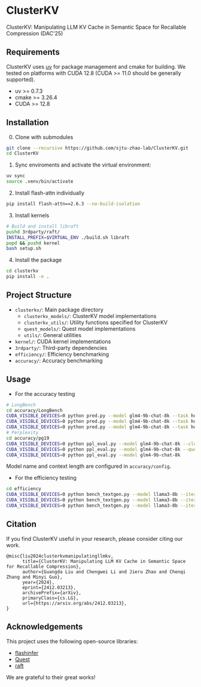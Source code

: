# ClusterKV

ClusterKV: Manipulating LLM KV Cache in  Semantic Space for Recallable Compression (DAC'25)

## Requirements

ClusterKV uses [uv](https://github.com/astral-sh/uv) for package management and cmake for building. 
We tested on platforms with CUDA 12.8 (CUDA >= 11.0 should be generally supported).

- uv >= 0.7.3
- cmake >= 3.26.4
- CUDA >= 12.8

## Installation

0. Clone with submodules

```bash
git clone --recursive https://github.com/sjtu-zhao-lab/ClusterKV.git
cd ClusterKV
```

1. Sync enviroments and activate the virtual environment:

```bash
uv sync
source .venv/bin/activate
```

2. Install flash-attn individually
```bash
pip install flash-attn==2.6.3 --no-build-isolation
```

3. Install kernels

```bash
# Build and install libraft
pushd 3rdparty/raft/
INSTALL_PREFIX=$VIRTUAL_ENV ./build.sh libraft
popd && pushd kernel
bash setup.sh
```

4. Install the package

```bash
cd clusterkv
pip install -e .
```

## Project Structure

- `clusterkv/`: Main package directory
  - `clusterkv_models/`: ClusterKV model implementations
  - `clusterkv_utils/`: Utility functions specified for ClusterKV
  - `quest_models/`: Quest model implementations
  - `utils/`: General utilities
- `kernel/`: CUDA kernel implementations
- `3rdparty/`: Third-party dependencies
- `efficiency/`: Efficiency benchmarking 
- `accuracy/`: Accuracy benchmarking

## Usage

- For the accuracy testing

```bash
# LongBench
cd accuracy/LongBench
CUDA_VISIBLE_DEVICES=0 python pred.py --model glm4-9b-chat-8k --task hotpotqa --cluster # or
CUDA_VISIBLE_DEVICES=0 python pred.py --model glm4-9b-chat-8k --task hotpotqa --quest   # or    
CUDA_VISIBLE_DEVICES=0 python pred.py --model glm4-9b-chat-8k --task hotpotqa           # full kv
# Perplexity
cd accuracy/pg19
CUDA_VISIBLE_DEVICES=0 python ppl_eval.py --model glm4-9b-chat-8k --cluster # or
CUDA_VISIBLE_DEVICES=0 python ppl_eval.py --model glm4-9b-chat-8k --quest   # or
CUDA_VISIBLE_DEVICES=0 python ppl_eval.py --model glm4-9b-chat-8k           # full kv
```
Model name and context length are configured in `accuracy/config`.

- For the efficiency testing

```bash
cd efficiency
CUDA_VISIBLE_DEVICES=0 python bench_textgen.py --model llama3-8b --iteration 5 --warmup 3 --method clusterkv    # or
CUDA_VISIBLE_DEVICES=0 python bench_textgen.py --model llama3-8b --iteration 5 --warmup 3 --method quest        # or
CUDA_VISIBLE_DEVICES=0 python bench_textgen.py --model llama3-8b --iteration 5 --warmup 3 --method full         # or
```

## Citation

If you find ClusterKV useful in your research, please consider citing our work.
```
@misc{liu2024clusterkvmanipulatingllmkv,
      title={ClusterKV: Manipulating LLM KV Cache in Semantic Space for Recallable Compression}, 
      author={Guangda Liu and Chengwei Li and Jieru Zhao and Chenqi Zhang and Minyi Guo},
      year={2024},
      eprint={2412.03213},
      archivePrefix={arXiv},
      primaryClass={cs.LG},
      url={https://arxiv.org/abs/2412.03213}, 
}
```

## Acknowledgements

This project uses the following open-source libraries:
- [flashinfer](https://github.com/flashinfer-ai/flashinfer)
- [Quest](https://github.com/mit-han-lab/Quest)
- [raft](https://github.com/rapidsai/raft)

We are grateful to their great works!
